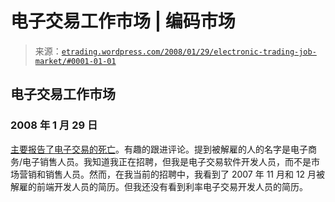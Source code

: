 <!--yml

分类：未分类

日期：2024 年 05 月 12 日 19:44:23

-->

# 电子交易工作市场 | 编码市场

> 来源：[`etrading.wordpress.com/2008/01/29/electronic-trading-job-market/#0001-01-01`](https://etrading.wordpress.com/2008/01/29/electronic-trading-job-market/#0001-01-01)

## 电子交易工作市场

### 2008 年 1 月 29 日

[主要报告了电子交易的死亡](http://mostly.wordpress.com/2008/01/26/etrading-is-dead/)。有趣的跟进评论。提到被解雇的人的名字是电子商务/电子销售人员。我知道我正在招聘，但我是电子交易软件开发人员，而不是市场营销和销售人员。然而，在我当前的招聘中，我看到了 2007 年 11 月和 12 月被解雇的前端开发人员的简历。但我还没有看到利率电子交易开发人员的简历。

